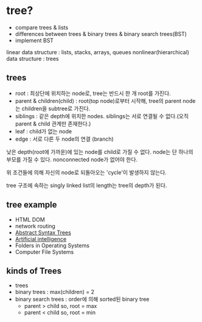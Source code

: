 
# tree?

- compare trees & lists
- differences between trees & binary trees & binary search trees(BST)
- implement BST

linear data structure : lists, stacks, arrays, queues
nonlinear(hierarchical) data structure : trees

## trees

- root : 최상단에 위치하는 node로, tree는 반드시 한 개 root를 가진다.
- parent & children(child) : root(top node)로부터 시작해, tree의 parent node는 children을 subtree로 가진다.
- siblings : 같은 depth에 위치한 nodes. siblings는 서로 연결될 수 없다.(오직 parent & child 관계만 존재한다.)
- leaf : child가 없는 node
- edge : 서로 다른 두 node의 연결 (branch)


낮은 depth(root에 가까운)에 있는 node를 child로 가질 수 없다.
node는 단 하나의 부모를 가질 수 있다.
nonconnected node가 없어야 한다.

위 조건들에 의해 자신의 node로 되돌아오는 'cycle'이 발생하지 않는다.
    

tree 구조에 속하는 singly linked list의 length는 tree의 depth가 된다.

## tree example
  - HTML DOM
  - network routing 
  - [Abstract Syntax Trees](https://en.wikipedia.org/wiki/Abstract_syntax_tree)
  - [Artificial intelligence](https://towardsdatascience.com/tic-tac-toe-creating-unbeatable-ai-with-minimax-algorithm-8af9e52c1e7d) 
  - Folders in Operating Systems
  - Computer File Systems

## kinds of Trees

- trees
- binary trees : max(children) = 2
- binary search trees : order에 의해 sorted된 binary tree 
  - parent > child so, root = max
  - parent < child so, root = min



